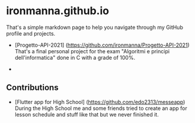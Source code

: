 # ironmanna.github.io
That's a simple markdown page to help you navigate through my GitHub profile and projects. 


* [Progetto-API-2021] (https://github.com/ironmanna/Progetto-API-2021) 
That's a final personal project for the exam "Algoritmi e principi dell'informatica" done in C with a grade of 100%.

* 

## Contributions

* [Flutter app for High School] (https://github.com/edo2313/messeapp)
During the High School me and some friends tried to create an app for lesson schedule and stuff like that but we never finished it.

